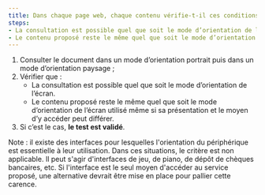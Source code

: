 ```yaml
---
title: Dans chaque page web, chaque contenu vérifie-t-il ces conditions (hors cas particuliers) ?
steps:
- La consultation est possible quel que soit le mode d’orientation de l’écran ;
- Le contenu proposé reste le même quel que soit le mode d’orientation de l’écran utilisé même si sa présentation et le moyen d’y accéder peut différer.
---
```


1. Consulter le document dans un mode d’orientation portrait puis dans un mode d’orientation paysage ;
2. Vérifier que :
      * La consultation est possible quel que soit le mode d’orientation de l’écran.
      * Le contenu proposé reste le même quel que soit le mode d’orientation de l’écran utilisé même si sa présentation et le moyen d’y accéder peut différer.
3. Si c’est le cas, **le test est validé**.

Note : il existe des interfaces pour lesquelles l'orientation du périphérique est essentielle à leur utilisation. Dans ces situations, le critère est non applicable. Il peut s'agir d'interfaces de jeu, de piano, de dépôt de chèques bancaires, etc. Si l'interface est le seul moyen d'accéder au service proposé, une alternative devrait être mise en place pour pallier cette carence.
